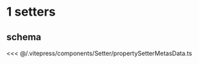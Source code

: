 <script setup>
import PropertySetterExample from '../../.vitepress/components/setter/PropertySetterExample.vue';
</script>


# 1 setters

## schema
<<< @/.vitepress/components/Setter/propertySetterMetasData.ts

##
<PropertySetterExample /> 

